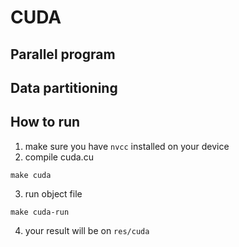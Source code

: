 # CUDA

## Parallel program

## Data partitioning

## How to run

1. make sure you have `nvcc` installed on your device
2. compile cuda.cu
```
make cuda
```
3. run object file
```
make cuda-run
```
4. your result will be on `res/cuda`